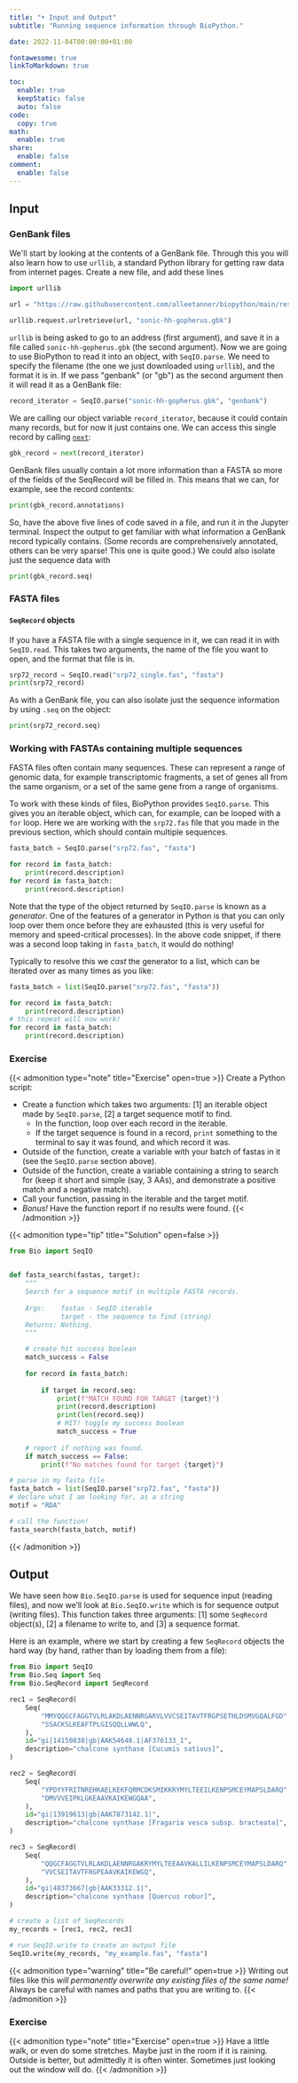 ```yaml
---
title: "• Input and Output"
subtitle: "Running sequence information through BioPython."

date: 2022-11-04T00:00:00+01:00

fontawesome: true
linkToMarkdown: true

toc:
  enable: true
  keepStatic: false
  auto: false
code:
  copy: true
math:
  enable: true
share:
  enable: false
comment:
  enable: false
---
```

## Input
### GenBank files
We'll start by looking at the contents of a GenBank file. Through this you will also learn how to use `urllib`, a standard Python library for getting raw data from internet pages. Create a new file, and add these lines

```python
import urllib

url = "https://raw.githubusercontent.com/alleetanner/biopython/main/resources/sonichh_gopherus.gbk"

urllib.request.urlretrieve(url, "sonic-hh-gopherus.gbk")
```

`urllib` is being asked to go to an address (first argument), and save it in a file called `sonic-hh-gopherus.gbk` (the second argument). Now we are going to use BioPython to read it into an object, with `SeqIO.parse`. We need to specify the filename (the one we just downloaded using `urllib`), and the format it is in. If we pass "genbank" (or "gb") as the second argument then it will read it as a GenBank file:

```python
record_iterator = SeqIO.parse("sonic-hh-gopherus.gbk", "genbank")
```

We are calling our object variable `record_iterator`, because it could contain many records, but for now it just contains one. We can access this single record by calling [`next`](https://docs.python.org/3/library/functions.html#next):

```python
gbk_record = next(record_iterator)
```

GenBank files usually contain a lot more information than a FASTA so more of the fields of the SeqRecord will be filled in. This means that we can, for example, see the record contents:

```python
print(gbk_record.annotations)
```
So, have the above five lines of code saved in a file, and run it in the Jupyter terminal. Inspect the output to get familiar with what information a GenBank record typically contains. (Some records are comprehensively annotated, others can be very sparse! This one is quite good.) We could also isolate just the sequence data with

```python
print(gbk_record.seq)
```

### FASTA files
#### `SeqRecord` objects
If you have a FASTA file with a single sequence in it, we can read it in with `SeqIO.read`. This takes two arguments, the name of the file you want to open, and the format that file is in.

```python
srp72_record = SeqIO.read("srp72_single.fas", "fasta")
print(srp72_record)
```

As with a GenBank file, you can also isolate just the sequence information by using `.seq` on the object:

```python
print(srp72_record.seq)
```

### Working with FASTAs containing multiple sequences
FASTA files often contain many sequences. These can represent a range of genomic data, for example transcriptomic fragments, a set of genes all from the same organism, or a set of the same gene from a range of organisms. 

To work with these kinds of files, BioPython provides `SeqIO.parse`. This gives you an iterable object, which can, for example, can be looped with a `for` loop. Here we are working with the `srp72.fas` file that you made in the previous section, which should contain multiple sequences.

```python
fasta_batch = SeqIO.parse("srp72.fas", "fasta")

for record in fasta_batch:
    print(record.description)
for record in fasta_batch:
    print(record.description)
```

Note that the type of the object returned by `SeqIO.parse` is known as a *generator*. One of the features of a generator in Python is that you can only loop over them once before they are exhausted (this is very useful for memory and speed-critical processes). In the above code snippet, if there was a second loop taking in `fasta_batch`, it would do nothing!

Typically to resolve this we *cast* the generator to a list, which can be iterated over as many times as you like:

```python
fasta_batch = list(SeqIO.parse("srp72.fas", "fasta"))

for record in fasta_batch:
    print(record.description)
# this repeat will now work!
for record in fasta_batch:
    print(record.description)
```

### Exercise
{{< admonition type="note" title="Exercise" open=true >}}
Create a Python script:
- Create a function which takes two arguments: [1] an iterable object made by `SeqIO.parse`, [2] a target sequence motif to find.
  - In the function, loop over each record in the iterable.
  - If the target sequence is found in a record, `print` something to the terminal to say it was found, and which record it was.
- Outside of the function, create a variable with your batch of fastas in it (see the `SeqIO.parse` section above).
- Outside of the function, create a variable containing a string to search for (keep it short and simple (say, 3 AAs), and demonstrate a positive match and a negative match).
- Call your function, passing in the iterable and the target motif.
- *Bonus!*  Have the function report if no results were found.
{{< /admonition >}}

{{< admonition type="tip" title="Solution" open=false >}}
```python
from Bio import SeqIO


def fasta_search(fastas, target):
    """
    Search for a sequence motif in multiple FASTA records.
    
    Args:    fastas - SeqIO iterable
             target - the sequence to find (string)
    Returns: Nothing.
    """

    # create hit success boolean
    match_success = False
    
    for record in fasta_batch:
        
        if target in record.seq:
            print(f"MATCH FOUND FOR TARGET {target}")
            print(record.description)
            print(len(record.seq))
            # HIT! toggle my success boolean
            match_success = True
    
    # report if nothing was found.
    if match_success == False:
        print(f"No matches found for target {target}")

# parse in my fasta file
fasta_batch = list(SeqIO.parse("srp72.fas", "fasta"))
# declare what I am looking for, as a string
motif = "RDA"

# call the function!
fasta_search(fasta_batch, motif)
```
{{< /admonition >}}

## Output
We have seen how `Bio.SeqIO.parse` is used for sequence input (reading files), and now we’ll look at `Bio.SeqIO.write` which is for sequence output (writing files). This function takes three arguments: [1] some `SeqRecord` object(s), [2] a filename to write to, and [3] a sequence format.

Here is an example, where we start by creating a few `SeqRecord` objects the hard way (by hand, rather than by loading them from a file):

```python
from Bio import SeqIO
from Bio.Seq import Seq
from Bio.SeqRecord import SeqRecord

rec1 = SeqRecord(
    Seq(
        "MMYQQGCFAGGTVLRLAKDLAENNRGARVLVVCSEITAVTFRGPSETHLDSMVGQALFGD"
        "SSACKSLKEAFTPLGISQQLLWWLQ",
    ),
    id="gi|14150838|gb|AAK54648.1|AF376133_1",
    description="chalcone synthase [Cucumis sativus]",
)

rec2 = SeqRecord(
    Seq(
        "YPDYYFRITNREHKAELKEKFQRMCDKSMIKKRYMYLTEEILKENPSMCEYMAPSLDARQ"
        "DMVVVEIPKLGKEAAVKAIKEWGQAA",
    ),
    id="gi|13919613|gb|AAK7873142.1|",
    description="chalcone synthase [Fragaria vesca subsp. bracteata]",
)

rec3 = SeqRecord(
    Seq(
        "QQGCFAGGTVLRLAKDLAENNRGAKRYMYLTEEAAVKALLILKENPSMCEYMAPSLDARQ"
        "VVCSEITAVTFRGPEAAVKAIKEWGQ",
    ),
    id="gi|48373667|gb|AAK33312.1|",
    description="chalcone synthase [Quercus robur]",
)

# create a list of SeqRecords
my_records = [rec1, rec2, rec3]

# run SeqIO.write to create an output file
SeqIO.write(my_records, "my_example.fas", "fasta")
```
{{< admonition type="warning" title="Be careful!" open=true >}}
Writing out files like this *will permanently overwrite any existing files of the same name!* Always be careful with names and paths that you are writing to. 
{{< /admonition >}}

### Exercise
{{< admonition type="note" title="Exercise" open=true >}}
Have a little walk, or even do some stretches. Maybe just in the room if it is raining. Outside is better, but admittedly it is often winter. Sometimes just looking out the window will do.
{{< /admonition >}}



